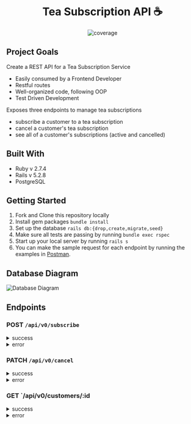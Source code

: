 <h1 align="center">
 Tea Subscription API ☕
</h1>  

<p align="center"
    <a href="https://coveralls.io/github/badges/shields">
        <img src="https://img.shields.io/badge/coverage-100%25-lawngreen"
            alt="coverage"></a>
</p>

## Project Goals 
Create a REST API for a Tea Subscription Service
  - Easily consumed by a Frontend Developer
  - Restful routes 
  - Well-organized code, following OOP
  - Test Driven Development 

Exposes three endpoints to manage tea subscriptions
  - subscribe a customer to a tea subscription
  - cancel a customer's tea subscription
  - see all of a customer's subscriptions (active and cancelled)

## Built With
* Ruby v 2.7.4
* Rails v 5.2.8
* PostgreSQL

## Getting Started
1. Fork and Clone this repository locally
2. Install gem packages
`bundle install`
4. Set up the database
`rails db:{drop,create,migrate,seed}`
4. Make sure all tests are passing by running
`bundle exec rspec`
5. Start up your local server by running
`rails s`
6. You can make the sample request for each endpoint by running the examples in [Postman](https://app.getpostman.com/run-collection/26085409-1cb627ef-d500-4f6f-b849-9b655205c7ed?action=collection%2Ffork&collection-url=entityId%3D26085409-1cb627ef-d500-4f6f-b849-9b655205c7ed%26entityType%3Dcollection%26workspaceId%3Df402ed1d-531c-4451-ad21-b6367689bff9).
   
## Database Diagram
![Database Diagram](https://github.com/margdaly/tea_subscription/assets/121778028/21a2bcff-9bde-416d-ae8d-830b88f1580f)

## Endpoints
### POST `/api/v0/subscribe`
<details><summary> success </summary>
 
**create a new subscription**

**Parameters**  
| Name | Type | Description |
| ----------- | ----------- | ----------- | 
| **customer_id** | number | customer's id |
| **tea_id** | number | tea's id |
| **frequency** | 'weekly', 'monthly', or 'seasonal' | how often |

**Request**
  ```json
{
    "customer_id": 3,
    "tea_id": 6,
    "frequency": "monthly"
}
  ```
**Response**
status **200**
```
{
    "data": {
        "id": "13",
        "type": "subscription",
        "attributes": {
            "customer_id": 3,
            "tea_id": 6,
            "title": "Sleepytime Tea",
            "price": "$49.56",
            "status": "active",
            "frequency": "monthly"
        }
    }
}
```
</details>
<details><summary> error </summary>

**Invalid Tea ID**

**Request**
  ```json
{
    "customer_id": 3,
    "tea_id": 0,
    "frequency": "monthly"
}
  ```
**Response**
status **404**
```
{
    "errors": [
        {
            "status": "404",
            "title": "Record Invalid",
            "detail": "Validation failed: Tea must exist"
        }
    ]
}
```
</details>

### PATCH `/api/v0/cancel`
<details><summary> success </summary>
 
**cancel a subscription**

**Parameters**  
| Name | Type | Description |
| ----------- | ----------- | ----------- | 
| **customer_id** | number | customer's id |
| **tea_id** | number | tea's id |

**Request**
  ```json
{
    "customer_id": 1,
    "tea_id": 1
}
  ```
**Response**
status **200**
```
{
    "data": {
        "id": "1",
        "type": "subscription",
        "attributes": {
            "customer_id": 1,
            "tea_id": 1,
            "title": "Green Tea",
            "price": "$49.56",
            "status": "cancelled",
            "frequency": "monthly"
        }
    }
}
```
</details>
<details><summary> error </summary>

**Invalid Customer ID**

**Request**
  ```json
{
    "customer_id": 0,
    "tea_id": 1
}
  ```
**Response**
status **404**
```
{
    "errors": [
        {
            "status": "404",
            "title": "Record Invalid",
            "detail": "Couldn't find Subscription"
        }
    ]
}
```
</details>

### GET `/api/v0/customers/:id
<details><summary> success </summary>
 
**get customer details**

**Response**
status **200**
```
{
    "data": {
        "id": "2",
        "type": "customer",
        "attributes": {
            "first_name": "Harriet",
            "last_name": "Murphy",
            "email": "haphy@mail.com",
            "address": "24 Beachwood Ave",
            "subscriptions": [
                {
                    "id": 7,
                    "title": "Mint Tea",
                    "price": "$49.56",
                    "status": "active",
                    "frequency": "monthly",
                    "customer_id": 2,
                    "tea_id": 4,
                    "created_at": "2023-08-06T17:43:10.359Z",
                    "updated_at": "2023-08-06T17:43:10.359Z"
                },
                {
                    "id": 8,
                    "title": "Chamomile Tea",
                    "price": "$49.56",
                    "status": "active",
                    "frequency": "monthly",
                    "customer_id": 2,
                    "tea_id": 5,
                    "created_at": "2023-08-06T17:43:10.360Z",
                    "updated_at": "2023-08-06T17:43:10.360Z"
                },
                {
                    "id": 9,
                    "title": "Sleepytime Tea",
                    "price": "$214.76",
                    "status": "cancelled",
                    "frequency": "weekly",
                    "customer_id": 2,
                    "tea_id": 6,
                    "created_at": "2023-08-06T17:43:10.361Z",
                    "updated_at": "2023-08-06T17:43:10.361Z"
                }
            ]
        }
    }
}
```
</details>
<details><summary> error </summary>

**Invalid Customer ID**

**Response**
status **404**
```
{
    "errors": [
        {
            "status": "404",
            "title": "Record Invalid",
            "detail": "Couldn't find Customer with 'id'=0"
        }
    ]
}
```
</details>


